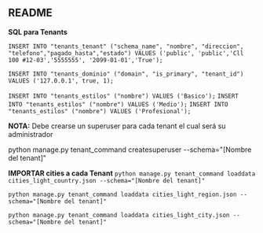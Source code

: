 ## README

**SQL para Tenants**

`INSERT INTO "tenants_tenant" ("schema_name", "nombre", "direccion", "telefono","pagado_hasta","estado") VALUES
('public', 'public','Cll 100 #12-03','5555555', '2099-01-01','True');`

`INSERT INTO "tenants_dominio" ("domain", "is_primary", "tenant_id") VALUES
('127.0.0.1', true, 1);`

`INSERT INTO "tenants_estilos" ("nombre") VALUES ('Basico');`
`INSERT INTO "tenants_estilos" ("nombre") VALUES ('Medio');`
`INSERT INTO "tenants_estilos" ("nombre") VALUES ('Profesional');`


**NOTA:** Debe crearse un superuser para cada tenant el cual será su administrador

python manage.py tenant_command createsuperuser --schema="[Nombre del tenant]"

**IMPORTAR cities a cada Tenant**
`python manage.py tenant_command loaddata cities_light_country.json --schema="[Nombre del tenant]"`

`python manage.py tenant_command loaddata cities_light_region.json --schema="[Nombre del tenant]"`

`python manage.py tenant_command loaddata cities_light_city.json --schema="[Nombre del tenant]"`


